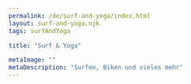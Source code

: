 ```yaml
---
permalink: /de/surf-and-yoga/index.html
layout: surf-and-yoga.njk
tags: surfAndYoga

title: "Surf & Yoga"

metaImage: ""
metaDescription: "Surfen, Biken und vieles mehr"
---
```

